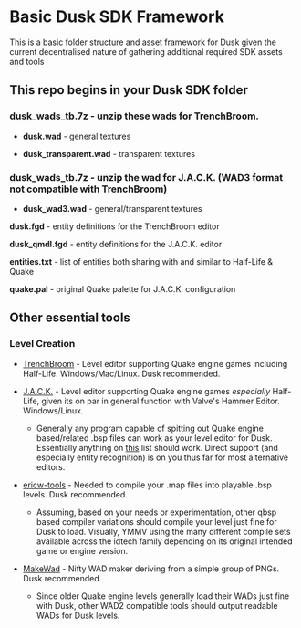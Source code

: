 # Basic Dusk SDK Framework 

This is a basic folder structure and asset framework for Dusk given the current decentralised nature of gathering additional required SDK assets and tools 

## This repo begins in your Dusk SDK folder

### dusk_wads_tb.7z - unzip these wads for TrenchBroom.
+ **dusk.wad** - general textures

+ **dusk_transparent.wad** - transparent textures

### dusk_wads_tb.7z - unzip the wad for J.A.C.K. (WAD3 format not compatible with TrenchBroom)
+ **dusk_wad3.wad** - general/transparent textures

**dusk.fgd** - entity definitions for the TrenchBroom editor 

**dusk_qmdl.fgd** - entity definitions for the J.A.C.K. editor 

**entities.txt** - list of entities both sharing with and similar to Half-Life & Quake

**quake.pal** - original Quake palette for J.A.C.K. configuration 


## Other essential tools

### Level Creation

 - [TrenchBroom](https://github.com/kduske/TrenchBroom/releases) - Level editor supporting Quake engine games including Half-Life. Windows/Mac/Linux. Dusk recommended.

 - [J.A.C.K.](https://jack.hlfx.ru/en/download.html) - Level editor supporting Quake engine games *especially* Half-Life, given its on par in general function with Valve's Hammer Editor. Windows/Linux. 
	* Generally any program capable of spitting out Quake engine based/related .bsp files can work as your level editor for Dusk. Essentially anything on [this](https://quakewiki.org/wiki/Mapping_tools#Level_Editors) list should work. Direct support (and especially entity recognition) is on you thus far for most alternative editors.
 
 - [ericw-tools](https://github.com/ericwa/ericw-tools/releases) - Needed to compile your .map files into playable .bsp levels. Dusk recommended.
	* Assuming, based on your needs or experimentation, other qbsp based compiler variations should compile your level just fine for Dusk to load. Visually, YMMV using the many different compile sets available across the idtech family depending on its original intended game or engine version.

 - [MakeWad](https://github.com/NewBloodInteractive/MakeWad/releases) - Nifty WAD maker deriving from a simple group of PNGs. Dusk recommended.
	* Since older Quake engine levels generally load their WADs just fine with Dusk, other WAD2 compatible tools should output readable WADs for Dusk levels.

